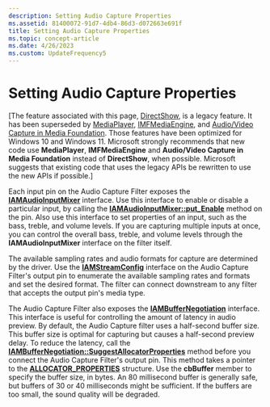 ```yaml
---
description: Setting Audio Capture Properties
ms.assetid: 81400072-91d7-4db4-86d3-d072663e691f
title: Setting Audio Capture Properties
ms.topic: concept-article
ms.date: 4/26/2023
ms.custom: UpdateFrequency5
---
```


# Setting Audio Capture Properties

\[The feature associated with this page, [DirectShow](/windows/win32/directshow/directshow), is a legacy feature. It has been superseded by [MediaPlayer](/uwp/api/Windows.Media.Playback.MediaPlayer), [IMFMediaEngine](/windows/win32/api/mfmediaengine/nn-mfmediaengine-imfmediaengine), and [Audio/Video Capture in Media Foundation](/windows/win32/medfound/audio-video-capture-in-media-foundation). Those features have been optimized for Windows 10 and Windows 11. Microsoft strongly recommends that new code use **MediaPlayer**, **IMFMediaEngine** and **Audio/Video Capture in Media Foundation** instead of **DirectShow**, when possible. Microsoft suggests that existing code that uses the legacy APIs be rewritten to use the new APIs if possible.\]

Each input pin on the Audio Capture Filter exposes the [**IAMAudioInputMixer**](/windows/desktop/api/Strmif/nn-strmif-iamaudioinputmixer) interface. Use this interface to enable or disable a particular input, by calling the [**IAMAudioInputMixer::put\_Enable**](/windows/desktop/api/Strmif/nf-strmif-iamaudioinputmixer-put_enable) method on the pin. Also use this interface to set properties of an input, such as the bass, treble, and volume levels. If you are capturing multiple inputs at once, you can control the overall bass, treble, and volume levels through the **IAMAudioInputMixer** interface on the filter itself.

The available sampling rates and audio formats for capture are determined by the driver. Use the [**IAMStreamConfig**](/windows/desktop/api/Strmif/nn-strmif-iamstreamconfig) interface on the Audio Capture Filter's output pin to enumerate the available sampling rates and formats and set the desired format. The filter can connect downstream to any filter that accepts the output pin's media type.

The Audio Capture Filter also exposes the [**IAMBufferNegotiation**](/windows/desktop/api/Strmif/nn-strmif-iambuffernegotiation) interface. This interface is useful for controlling the amount of latency in audio preview. By default, the Audio Capture filter uses a half-second buffer size. This buffer size is optimal for capturing but causes a half-second preview delay. To reduce the latency, call the [**IAMBufferNegotiation::SuggestAllocatorProperties**](/windows/desktop/api/Strmif/nf-strmif-iambuffernegotiation-suggestallocatorproperties) method before you connect the Audio Capture Filter's output pin. This method takes a pointer to the [**ALLOCATOR\_PROPERTIES**](/windows/win32/api/strmif/ns-strmif-allocator_properties) structure. Use the **cbBuffer** member to specify the buffer size, in bytes. An 80 millisecond buffer is generally safe, but buffers of 30 or 40 milliseconds might be sufficient. If the buffers are too small, the sound quality will be degraded.

 

 



